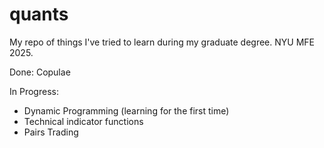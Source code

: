 # quants
My repo of things I've tried to learn during my graduate degree. NYU MFE 2025.

Done:
Copulae

In Progress:
- Dynamic Programming (learning for the first time)
- Technical indicator functions
- Pairs Trading
